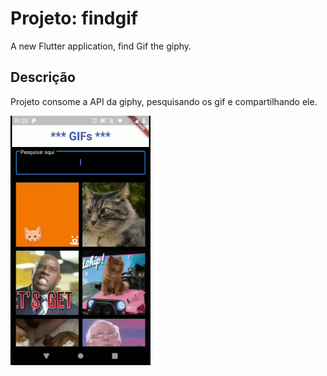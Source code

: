 # Projeto:  findgif

A new Flutter application, find Gif the giphy.

## Descrição

Projeto consome a API da giphy, pesquisando os gif e compartilhando ele.

<img src="https://github.com/alexcomput/Find-gif/blob/master/print.jpeg" style="max-width:100%;height: 399px;"/>